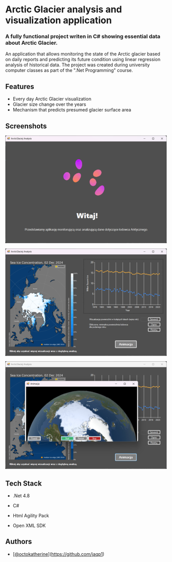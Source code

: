 
# Arctic Glacier analysis and visualization application
### A fully functional project writen in C# showing essential data about Arctic Glacier.

An application that allows monitoring the state of the Arctic glacier based on daily reports and predicting its future condition using linear regression analysis of historical data. The project was created during university computer classes as part of the ".Net Programming" course.
## Features

- Every day Arctic Glacier visualization
- Glacier size change over the years
- Mechanism that predicts presumed glacier surface area


## Screenshots

![App Screenshot](https://github.com/jaqp1/ArcticGlacier/blob/master/Zrzut%20ekranu%202024-12-03%20174649.png?raw=true)

![App Screenshot](https://github.com/jaqp1/ArcticGlacier/blob/master/Zrzut%20ekranu%202024-12-03%20183201.png?raw=true)

![App Screenshot](https://github.com/jaqp1/ArcticGlacier/blob/master/Zrzut%20ekranu%202024-12-03%20183220.png?raw=true)
## Tech Stack

- .Net 4.8

- C#

- Html Agility Pack

- Open XML SDK
## Authors

- [[@octokatherine](https://github.com/jaqp1)](https://github.com/jaqp1)

